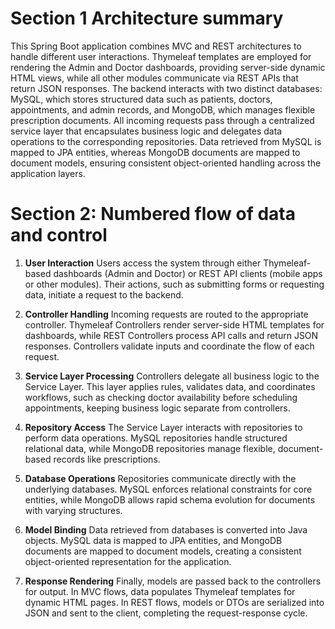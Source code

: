 # Section 1 Architecture summary

This Spring Boot application combines MVC and REST architectures to handle different user interactions. Thymeleaf templates are employed for rendering the Admin and Doctor dashboards, providing server-side dynamic HTML views, while all other modules communicate via REST APIs that return JSON responses. The backend interacts with two distinct databases: MySQL, which stores structured data such as patients, doctors, appointments, and admin records, and MongoDB, which manages flexible prescription documents. All incoming requests pass through a centralized service layer that encapsulates business logic and delegates data operations to the corresponding repositories. Data retrieved from MySQL is mapped to JPA entities, whereas MongoDB documents are mapped to document models, ensuring consistent object-oriented handling across the application layers.

# Section 2: Numbered flow of data and control
1. **User Interaction**
Users access the system through either Thymeleaf-based dashboards (Admin and Doctor) or REST API clients (mobile apps or other modules). Their actions, such as submitting forms or requesting data, initiate a request to the backend.

2. **Controller Handling**
Incoming requests are routed to the appropriate controller. Thymeleaf Controllers render server-side HTML templates for dashboards, while REST Controllers process API calls and return JSON responses. Controllers validate inputs and coordinate the flow of each request.

3. **Service Layer Processing**
Controllers delegate all business logic to the Service Layer. This layer applies rules, validates data, and coordinates workflows, such as checking doctor availability before scheduling appointments, keeping business logic separate from controllers.

4. **Repository Access**
The Service Layer interacts with repositories to perform data operations. MySQL repositories handle structured relational data, while MongoDB repositories manage flexible, document-based records like prescriptions.

5. **Database Operations**
Repositories communicate directly with the underlying databases. MySQL enforces relational constraints for core entities, while MongoDB allows rapid schema evolution for documents with varying structures.

6. **Model Binding**
Data retrieved from databases is converted into Java objects. MySQL data is mapped to JPA entities, and MongoDB documents are mapped to document models, creating a consistent object-oriented representation for the application.

7. **Response Rendering**
Finally, models are passed back to the controllers for output. In MVC flows, data populates Thymeleaf templates for dynamic HTML pages. In REST flows, models or DTOs are serialized into JSON and sent to the client, completing the request-response cycle.
